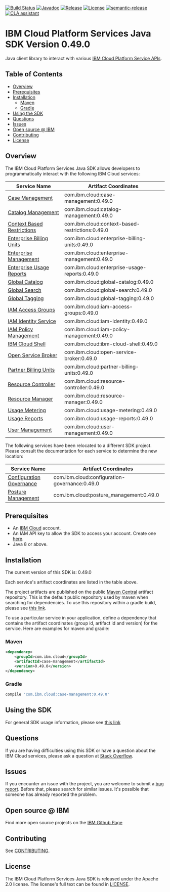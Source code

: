 [![Build Status](https://app.travis-ci.com/IBM/platform-services-java-sdk.svg?branch=main)](https://app.travis-ci.com/IBM/platform-services-java-sdk)
[![Javadoc](https://img.shields.io/static/v1?label=javadoc&message=latest&color=blue)](https://ibm.github.io/platform-services-java-sdk/docs/latest)
[![Release](https://img.shields.io/github/v/release/IBM/platform-services-java-sdk)](https://github.com/IBM/platform-services-java-sdk/releases/latest)
[![License](https://img.shields.io/badge/License-Apache%202.0-blue.svg)](https://opensource.org/licenses/Apache-2.0)
[![semantic-release](https://img.shields.io/badge/%20%20%F0%9F%93%A6%F0%9F%9A%80-semantic--release-e10079.svg)](https://github.com/semantic-release/semantic-release)
[![CLA assistant](https://cla-assistant.io/readme/badge/IBM/platform-services-java-sdk)](https://cla-assistant.io/IBM/platform-services-java-sdk)



# IBM Cloud Platform Services Java SDK Version 0.49.0

Java client library to interact with various 
[IBM Cloud Platform Service APIs](https://cloud.ibm.com/docs?tab=api-docs&category=platform_services).

## Table of Contents

<!--
  The TOC below is generated using the `markdown-toc` node package.

      https://github.com/jonschlinkert/markdown-toc

  You should regenerate the TOC after making changes to this file.

      npx markdown-toc --maxdepth 4 -i README.md
  -->

<!-- toc -->

- [Overview](#overview)
- [Prerequisites](#prerequisites)
- [Installation](#installation)
  * [Maven](#maven)
  * [Gradle](#gradle)
- [Using the SDK](#using-the-sdk)
- [Questions](#questions)
- [Issues](#issues)
- [Open source @ IBM](#open-source--ibm)
- [Contributing](#contributing)
- [License](#license)

<!-- tocstop -->

## Overview

The IBM Cloud Platform Services Java SDK allows developers to programmatically interact with the following IBM Cloud services:

Service Name | Artifact Coordinates
--- | --- 
[Case Management](https://cloud.ibm.com/apidocs/case-management?code=java) | com.ibm.cloud:case-management:0.49.0
[Catalog Management](https://cloud.ibm.com/apidocs/resource-catalog/private-catalog?code=java) | com.ibm.cloud:catalog-management:0.49.0
[Context Based Restrictions](https://cloud.ibm.com/apidocs/context-based-restrictions?code=java) | com.ibm.cloud:context-based-restrictions:0.49.0
[Enterprise Billing Units](https://cloud.ibm.com/apidocs/enterprise-apis/billing-unit?code=java) | com.ibm.cloud:enterprise-billing-units:0.49.0
[Enterprise Management](https://cloud.ibm.com/apidocs/enterprise-apis/enterprise?code=java) | com.ibm.cloud:enterprise-management:0.49.0
[Enterprise Usage Reports](https://cloud.ibm.com/apidocs/enterprise-apis/resource-usage-reports?code=java) | com.ibm.cloud:enterprise-usage-reports:0.49.0
[Global Catalog](https://cloud.ibm.com/apidocs/resource-catalog/global-catalog?code=java) | com.ibm.cloud:global-catalog:0.49.0
[Global Search](https://cloud.ibm.com/apidocs/search?code=java) | com.ibm.cloud:global-search:0.49.0
[Global Tagging](https://cloud.ibm.com/apidocs/tagging?code=java) | com.ibm.cloud:global-tagging:0.49.0
[IAM Access Groups](https://cloud.ibm.com/apidocs/iam-access-groups?code=java) | com.ibm.cloud:iam-access-groups:0.49.0
[IAM Identity Service](https://cloud.ibm.com/apidocs/iam-identity-token-api?code=java) | com.ibm.cloud:iam-identity:0.49.0
[IAM Policy Management](https://cloud.ibm.com/apidocs/iam-policy-management?code=java) | com.ibm.cloud:iam-policy-management:0.49.0
[IBM Cloud Shell](https://cloud.ibm.com/apidocs/cloudshell?code=java) | com.ibm.cloud:ibm-cloud-shell:0.49.0
[Open Service Broker](https://cloud.ibm.com/apidocs/resource-controller/ibm-cloud-osb-api?code=java) | com.ibm.cloud:open-service-broker:0.49.0
[Partner Billing Units](https://cloud.ibm.com/apidocs/partner-apis/billing-unit?code=java) | com.ibm.cloud:partner-billing-units:0.49.0
[Resource Controller](https://cloud.ibm.com/apidocs/resource-controller/resource-controller?code=java) | com.ibm.cloud:resource-controller:0.49.0
[Resource Manager](https://cloud.ibm.com/apidocs/resource-controller/resource-manager?code=java) | com.ibm.cloud:resource-manager:0.49.0
[Usage Metering](https://cloud.ibm.com/apidocs/usage-metering?code=java) | com.ibm.cloud:usage-metering:0.49.0
[Usage Reports](https://cloud.ibm.com/apidocs/metering-reporting?code=java) | com.ibm.cloud:usage-reports:0.49.0
[User Management](https://cloud.ibm.com/apidocs/user-management?code=java) | com.ibm.cloud:user-management:0.49.0

The following services have been relocated to a different SDK project.
Please consult the documentation for each service to determine the new location:

Service Name | Artifact Coordinates
--- | --- 
[Configuration Governance](https://cloud.ibm.com/apidocs/security-compliance/config?code=java) | com.ibm.cloud:configuration-governance:0.49.0
[Posture Management](https://cloud.ibm.com/apidocs/security-compliance/posture?code=java) | com.ibm.cloud:posture_management:0.49.0

## Prerequisites

[ibm-cloud-onboarding]: https://cloud.ibm.com/registration

* An [IBM Cloud][ibm-cloud-onboarding] account.
* An IAM API key to allow the SDK to access your account. Create one [here](https://cloud.ibm.com/iam/apikeys).
* Java 8 or above.

## Installation
The current version of this SDK is: 0.49.0

Each service's artifact coordinates are listed in the table above.

The project artifacts are published on the public [Maven Central](https://repo1.maven.org/maven2/)
artifact repository.  This is the default public repository used by maven when searching for dependencies.
To use this repository within a gradle build, please see
[this link](https://docs.gradle.org/current/userguide/declaring_repositories.html).

To use a particular service in your application, define a dependency that contains the
artifact coordinates (group id, artifact id and version) for the service.
Here are examples for maven and gradle:

### Maven

```xml
<dependency>
    <groupId>com.ibm.cloud</groupId>
    <artifactId>case-management</artifactId>
    <version>0.49.0</version>
</dependency>
```

### Gradle
```gradle
compile 'com.ibm.cloud:case-management:0.49.0'
```

## Using the SDK
For general SDK usage information, please see [this link](https://github.com/IBM/ibm-cloud-sdk-common/blob/main/README.md)

## Questions

If you are having difficulties using this SDK or have a question about the IBM Cloud services,
please ask a question at
[Stack Overflow](http://stackoverflow.com/questions/ask?tags=ibm-cloud).

## Issues
If you encounter an issue with the project, you are welcome to submit a
[bug report](https://github.com/IBM/platform-services-java-sdk/issues).
Before that, please search for similar issues. It's possible that someone has already reported the problem.

## Open source @ IBM
Find more open source projects on the [IBM Github Page](http://ibm.github.io/)

## Contributing
See [CONTRIBUTING](CONTRIBUTING.md).

## License

The IBM Cloud Platform Services Java SDK is released under the Apache 2.0 license.
The license's full text can be found in
[LICENSE](LICENSE).
